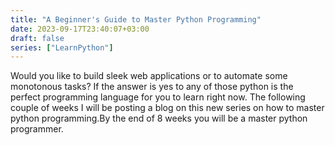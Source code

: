 ```yaml
---
title: "A Beginner's Guide to Master Python Programming"
date: 2023-09-17T23:40:07+03:00
draft: false
series: ["LearnPython"]
---
```


Would you like to build sleek web applications or to automate some monotonous tasks? If the answer is  yes to any of those python is the perfect programming language for you to learn right now. The following couple of weeks I will be posting a blog on this new series on how to master python programming.By the end of 8 weeks you will be a master python programmer.
